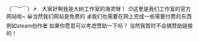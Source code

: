 （￣︶￣）↗　大家好啊我是大树工作室的海灵呀！
:D这里是我们工作室的官方网站啦~
😀当然我们网站是免费的
💰我们也需要在网上完成一些需要付费的东西例如steam创作者
如果你愿意可以考虑赞助一下吗？
当然我暂时不会搞赞助链接的！
